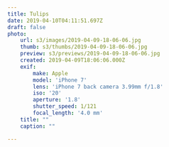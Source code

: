 ```yaml
---
title: Tulips
date: 2019-04-10T04:11:51.697Z
draft: false
photo:
    url: s3/images/2019-04-09-18-06-06.jpg
    thumb: s3/thumbs/2019-04-09-18-06-06.jpg
    preview: s3/previews/2019-04-09-18-06-06.jpg
    created: 2019-04-09T18:06:06.000Z
    exif:
        make: Apple
        model: 'iPhone 7'
        lens: 'iPhone 7 back camera 3.99mm f/1.8'
        iso: '20'
        aperture: '1.8'
        shutter_speed: 1/121
        focal_length: '4.0 mm'
    title: ""
    caption: ""

---
```

